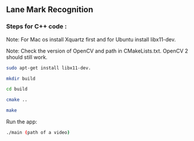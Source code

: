 ## Lane Mark Recognition 

### Steps for C++ code :

Note: For Mac os install Xquartz first and for Ubuntu install libx11-dev.

Note: Check the version of OpenCV and path in CMakeLists.txt. OpenCV 2 should still work.

```bash
sudo apt-get install libx11-dev.
```

```bash
mkdir build

cd build 

cmake ..

make
```
Run the app:

```bash
./main (path of a video)
```
